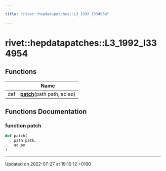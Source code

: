 ```yaml
---

title: "rivet::hepdatapatches::L3_1992_I334954"

---
```


# rivet::hepdatapatches::L3_1992_I334954



## Functions

|                | Name           |
| -------------- | -------------- |
| def | **[patch](http://example.org/namespaces/namespacerivet_1_1hepdatapatches_1_1l3__1992__i334954/#function-patch)**(path path, ao ao) |


## Functions Documentation

### function patch

```python
def patch(
    path path,
    ao ao
)
```






-------------------------------

Updated on 2022-07-27 at 19:10:12 +0100